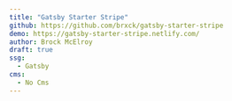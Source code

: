 ```yaml
---
title: "Gatsby Starter Stripe"
github: https://github.com/brxck/gatsby-starter-stripe
demo: https://gatsby-starter-stripe.netlify.com/
author: Brock McElroy
draft: true
ssg:
  - Gatsby
cms:
  - No Cms
---
```

